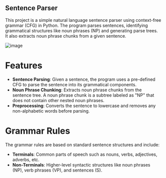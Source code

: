 ## Sentence Parser
This project is a simple natural language sentence parser using context-free grammar (CFG) in Python. The program parses sentences, identifying grammatical structures like noun phrases (NP) and generating parse trees. It also extracts noun phrase chunks from a given sentence.

![image](https://github.com/user-attachments/assets/34445a8e-6010-4367-adc0-5381c8ad4f6b)

# Features  
- **Sentence Parsing**: Given a sentence, the program uses a pre-defined CFG to parse the sentence into its grammatical components.  
- **Noun Phrase Chunking**: Extracts noun phrase chunks from the sentence tree. A noun phrase chunk is a subtree labeled as "NP" that does not contain other nested noun phrases.  
- **Preprocessing**: Converts the sentence to lowercase and removes any non-alphabetic words before parsing.  
# Grammar Rules  
The grammar rules are based on standard sentence structures and include:  

- **Terminals**: Common parts of speech such as nouns, verbs, adjectives, adverbs, etc.  
- **Non-Terminals**: Higher-level syntactic structures like noun phrases (NP), verb phrases (VP), and sentences (S).  
